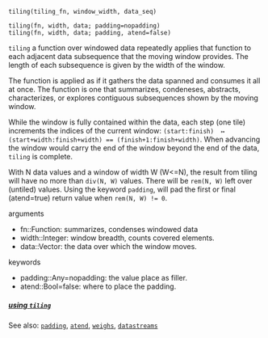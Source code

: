 ```
tiling(tiling_fn, window_width, data_seq)

tiling(fn, width, data; padding=nopadding)
tiling(fn, width, data; padding, atend=false)
```

`tiling` a function over windowed data repeatedly
applies that function to each adjacent data subsequence
that the moving window provides.  The length of
each subsequence is given by the width of the window.

The function is applied as if it gathers the data spanned
and consumes it all at once. 
The function is one that summarizes, condeneses,
abstracts, characterizes, or explores contiguous
subsequences shown by the moving window.

While the window is fully contained within the data,
each step (one tile) increments the indices of the current window:
`(start:finish)  ↦  (start+width:finish+width) == (finish+1:finish+width)`.
When advancing the window would carry the end of the window
beyond the end of the data, `tiling` is complete.

With N data values and a window of width W (W<=N),
the result from tiling will have no more than
`div(N, W)` values. There will be `rem(N, W)` left over (untiled)
values. Using the keyword `padding`, will pad the first or final (atend=true)
return value when `rem(N, W) != 0`.

arguments
- fn::Function:     summarizes, condenses windowed data
- width::Integer:   window breadth, counts covered elements.
- data::Vector:     the data over which the window moves.

keywords
- padding::Any=nopadding: the value place as filler.
- atend::Bool=false:      where to place the padding.

##### [using `tiling`](../use/tiling.md)

See also: [`padding`](padding.md), 
          [`atend`](atend.md),
          [`weighs`](weights.md),
          [`datastreams`](datastreams.md)

